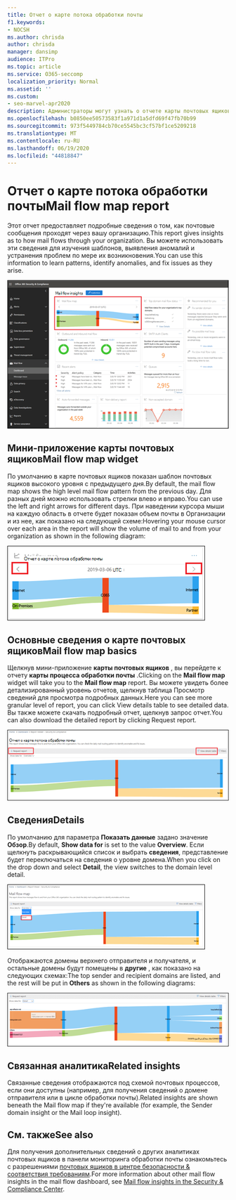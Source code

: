 ```yaml
---
title: Отчет о карте потока обработки почты
f1.keywords:
- NOCSH
ms.author: chrisda
author: chrisda
manager: dansimp
audience: ITPro
ms.topic: article
ms.service: O365-seccomp
localization_priority: Normal
ms.assetid: ''
ms.custom:
- seo-marvel-apr2020
description: Администраторы могут узнать о отчете карты почтовых ящиков в панели мониторинга "Управление почтовыми сообщениями" в центре безопасности & соответствия требованиям.
ms.openlocfilehash: b0850ee50573583f1a971d1a5dfd69f47fb70b99
ms.sourcegitcommit: 973f5449784cb70ce5545bc3cf57bf1ce5209218
ms.translationtype: MT
ms.contentlocale: ru-RU
ms.lasthandoff: 06/19/2020
ms.locfileid: "44818847"
---
```

# <a name="mail-flow-map-report"></a><span data-ttu-id="613e7-103">Отчет о карте потока обработки почты</span><span class="sxs-lookup"><span data-stu-id="613e7-103">Mail flow map report</span></span>

<span data-ttu-id="613e7-104">Этот отчет предоставляет подробные сведения о том, как почтовые сообщения проходят через вашу организацию.</span><span class="sxs-lookup"><span data-stu-id="613e7-104">This report gives insights as to how mail flows through your organization.</span></span> <span data-ttu-id="613e7-105">Вы можете использовать эти сведения для изучения шаблонов, выявления аномалий и устранения проблем по мере их возникновения.</span><span class="sxs-lookup"><span data-stu-id="613e7-105">You can use this information to learn patterns, identify anomalies, and fix issues as they arise.</span></span>

![Отчет карты почтовых ящиков в панели мониторинга "Управление почтовыми сообщениями" в центре безопасности & соответствия требованиям](../../media/mail-flow-map-selected.png)

## <a name="mail-flow-map-widget"></a><span data-ttu-id="613e7-107">Мини-приложение карты почтовых ящиков</span><span class="sxs-lookup"><span data-stu-id="613e7-107">Mail flow map widget</span></span>

<span data-ttu-id="613e7-108">По умолчанию в карте почтовых ящиков показан шаблон почтовых ящиков высокого уровня с предыдущего дня.</span><span class="sxs-lookup"><span data-stu-id="613e7-108">By default, the mail flow map shows the high level mail flow pattern from the previous day.</span></span> <span data-ttu-id="613e7-109">Для разных дней можно использовать стрелки влево и вправо.</span><span class="sxs-lookup"><span data-stu-id="613e7-109">You can use the left and right arrows for different days.</span></span> <span data-ttu-id="613e7-110">При наведении курсора мыши на каждую область в отчете будет показан объем почты в Организации и из нее, как показано на следующей схеме:</span><span class="sxs-lookup"><span data-stu-id="613e7-110">Hovering your mouse cursor over each area in the report will show the volume of mail to and from your organization as shown in the following diagram:</span></span>

![Стрелки влево и вправо в мини-приложении "карта процесса почты"](../../media/mail-flow-map-widget.png)

## <a name="mail-flow-map-basics"></a><span data-ttu-id="613e7-112">Основные сведения о карте почтовых ящиков</span><span class="sxs-lookup"><span data-stu-id="613e7-112">Mail flow map basics</span></span>

<span data-ttu-id="613e7-113">Щелкнув мини-приложение **карты почтовых ящиков** , вы перейдете к отчету **карты процесса обработки почты** .</span><span class="sxs-lookup"><span data-stu-id="613e7-113">Clicking on the **Mail flow map** widget will take you to the **Mail flow map** report.</span></span> <span data-ttu-id="613e7-114">Вы можете увидеть более детализированный уровень отчетов, щелкнув таблица Просмотр сведений для просмотра подробных данных.</span><span class="sxs-lookup"><span data-stu-id="613e7-114">Here you can see more granular level of report, you can click View details table to see detailed data.</span></span> <span data-ttu-id="613e7-115">Вы также можете скачать подробный отчет, щелкнув запрос отчет.</span><span class="sxs-lookup"><span data-stu-id="613e7-115">You can also download the detailed report by clicking Request report.</span></span>

![Представление "Обзор" в отчете карты почтовых ящиков](../../media/mail-flow-map-overview.png)

## <a name="details"></a><span data-ttu-id="613e7-117">Сведения</span><span class="sxs-lookup"><span data-stu-id="613e7-117">Details</span></span>

<span data-ttu-id="613e7-118">По умолчанию для параметра **Показать данные** задано значение **Обзор**.</span><span class="sxs-lookup"><span data-stu-id="613e7-118">By default, **Show data for** is set to the value **Overview**.</span></span> <span data-ttu-id="613e7-119">Если щелкнуть раскрывающийся список и выбрать **сведения**, представление будет переключаться на сведения о уровне домена.</span><span class="sxs-lookup"><span data-stu-id="613e7-119">When you click on the drop down and select **Detail**, the view switches to the domain level detail.</span></span>

![Выбор параметра "сведения в представлении" Показать данные для в обзоре в отчете карты почтовых ящиков "](../../media/mail-flow-map-select-detail.png)

<span data-ttu-id="613e7-121">Отображаются домены верхнего отправителя и получателя, и остальные домены будут помещены в **другие** , как показано на следующих схемах:</span><span class="sxs-lookup"><span data-stu-id="613e7-121">The top sender and recipient domains are listed, and the rest will be put in **Others** as shown in the following diagrams:</span></span>

![Представление "сведения" в отчете о схеме почтового процесса](../../media/mail-flow-map-detail.png)

## <a name="related-insights"></a><span data-ttu-id="613e7-123">Связанная аналитика</span><span class="sxs-lookup"><span data-stu-id="613e7-123">Related insights</span></span>

<span data-ttu-id="613e7-124">Связанные сведения отображаются под схемой почтовых процессов, если они доступны (например, для получения сведений о домене отправителя или в цикле обработки почты).</span><span class="sxs-lookup"><span data-stu-id="613e7-124">Related insights are shown beneath the Mail flow map if they're available (for example, the Sender domain insight or the Mail loop insight).</span></span>

## <a name="see-also"></a><span data-ttu-id="613e7-125">См. также</span><span class="sxs-lookup"><span data-stu-id="613e7-125">See also</span></span>

<span data-ttu-id="613e7-126">Для получения дополнительных сведений о других аналитиках почтовых ящиков в панели мониторинга обработки почты ознакомьтесь с разрешениями [почтовых ящиков в центре безопасности & соответствия требованиям](mail-flow-insights-v2.md).</span><span class="sxs-lookup"><span data-stu-id="613e7-126">For more information about other mail flow insights in the mail flow dashboard, see [Mail flow insights in the Security & Compliance Center](mail-flow-insights-v2.md).</span></span>
